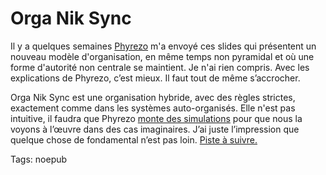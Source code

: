 # Orga Nik Sync



Il y a quelques semaines [Phyrezo](http://blog.phyrezo.org/) m'a envoyé ces slides qui présentent un nouveau modèle d'organisation, en même temps non pyramidal et où une forme d'autorité non centrale se maintient. Je n'ai rien compris. Avec les explications de Phyrezo, c’est mieux. Il faut tout de même s’accrocher.

Orga Nik Sync est une organisation hybride, avec des règles strictes, exactement comme dans les systèmes auto-organisés. Elle n'est pas intuitive, il faudra que Phyrezo [monte des simulations](http://ccl.northwestern.edu/netlogo/) pour que nous la voyons à l’œuvre dans des cas imaginaires. J’ai juste l’impression que quelque chose de fondamental n’est pas loin. [Piste à suivre.](http://orga-nik.blogspot.com/)

Tags: noepub